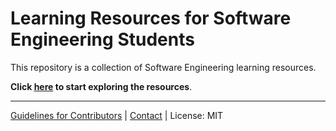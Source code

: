 # Learning Resources for Software Engineering Students

This repository is a collection of Software Engineering learning resources.

**Click [here](https://se-edu.github.io/learningresources/) to start exploring the resources**.

---

[Guidelines for Contributors](https://se-education.org/learningresources/contributing.html) | [Contact](https://se-education.org/learningresources/about.html) | License: MIT

</div>
